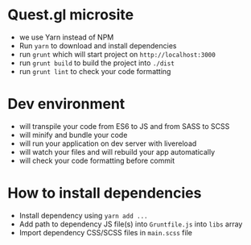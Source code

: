 # Quest.gl microsite

* we use Yarn instead of NPM
* Run `yarn` to download and install dependencies
* run `grunt` which will start project on `http://localhost:3000`
* run `grunt build` to build the project into `./dist`
* run `grunt lint` to check your code formatting

# Dev environment

* will transpile your code from ES6 to JS and from SASS to SCSS
* will minify and bundle your code
* will run your application on dev server with livereload
* will watch your files and will rebuild your app automatically
* will check your code formatting before commit

# How to install dependencies

* Install dependency using `yarn add ...`
* Add path to dependency JS file(s) into `Gruntfile.js` into `libs` array
* Import dependency CSS/SCSS files in `main.scss` file
